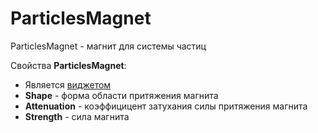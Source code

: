 # ParticlesMagnet

ParticlesMagnet - магнит для системы частиц

Свойства **ParticlesMagnet**:

* Является [виджетом](../widget.md)
* **Shape** - форма области притяжения магнита
* **Attenuation** - коэффицицент затухания силы притяжения магнита
* **Strength** - сила магнита
